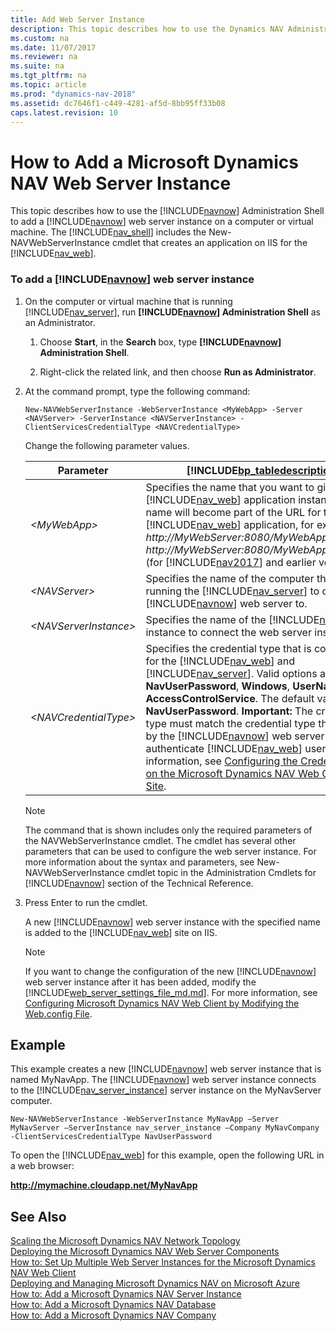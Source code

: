 ```yaml
---
title: Add Web Server Instance
description: This topic describes how to use the Dynamics NAV Administration Shell to add a Dynamics NAV web server instance on a computer or a virtual machine.
ms.custom: na
ms.date: 11/07/2017
ms.reviewer: na
ms.suite: na
ms.tgt_pltfrm: na
ms.topic: article
ms.prod: "dynamics-nav-2018"
ms.assetid: dc7646f1-c449-4281-af5d-8bb95ff33b08
caps.latest.revision: 10
---
```

# How to Add a Microsoft Dynamics NAV Web Server Instance
This topic describes how to use the [!INCLUDE[navnow](includes/navnow_md.md)] Administration Shell to add a [!INCLUDE[navnow](includes/navnow_md.md)] web server instance on a computer or virtual machine. The [!INCLUDE[nav_shell](includes/nav_shell_md.md)] includes the New-NAVWebServerInstance cmdlet that creates an application on IIS for the [!INCLUDE[nav_web](includes/nav_web_md.md)].  

### To add a [!INCLUDE[navnow](includes/navnow_md.md)] web server instance  

1.  On the computer or virtual machine that is running [!INCLUDE[nav_server](includes/nav_server_md.md)], run **[!INCLUDE[navnow](includes/navnow_md.md)] Administration Shell** as an Administrator.  

    1.  Choose **Start**, in the **Search** box, type **[!INCLUDE[navnow](includes/navnow_md.md)] Administration Shell**.  

    2.  Right-click the related link, and then choose **Run as Administrator**.  

2.  At the command prompt, type the following command:  

    ```  
    New-NAVWebServerInstance -WebServerInstance <MyWebApp> -Server <NAVServer> -ServerInstance <NAVServerInstance> -ClientServicesCredentialType <NAVCredentialType>  
    ```  

     Change the following parameter values.  

    |Parameter|[!INCLUDE[bp_tabledescription](includes/bp_tabledescription_md.md)]|  
    |---------------|---------------------------------------|  
    |*\<MyWebApp>*|Specifies the name that you want to give the [!INCLUDE[nav_web](includes/nav_web_md.md)] application instance. This name will become part of the URL for the [!INCLUDE[nav_web](includes/nav_web_md.md)] application, for example, *http://MyWebServer:8080/MyWebApp* or *http://MyWebServer:8080/MyWebApp/WebClient* (for [!INCLUDE[nav2017](includes/nav2017.md)] and earlier versions).|  
    |*\<NAVServer>*|Specifies the name of the computer that is running the [!INCLUDE[nav_server](includes/nav_server_md.md)] to connect the [!INCLUDE[navnow](includes/navnow_md.md)] web server to.|  
    |*\<NAVServerInstance>*|Specifies the name of the [!INCLUDE[nav_server](includes/nav_server_md.md)] instance to connect the web server instance to.|  
    |*\<NAVCredentialType>*|Specifies the credential type that is configured for the [!INCLUDE[nav_web](includes/nav_web_md.md)] and [!INCLUDE[nav_server](includes/nav_server_md.md)]. Valid options are **NavUserPassword**, **Windows**, **UserName**, and **AccessControlService**. The default value is **NavUserPassword**. **Important:**  The credential type must match the credential type that is used by the [!INCLUDE[navnow](includes/navnow_md.md)] web server to authenticate [!INCLUDE[nav_web](includes/nav_web_md.md)] users. For more information, see [Configuring the Credential Type on the Microsoft Dynamics NAV Web Client Web Site](How-to--Configure-Authentication-of-Microsoft-Dynamics-NAV-Web-Client-Users.md#WebClient).|  

    > [!NOTE]  
    >  The command that is shown includes only the required parameters of the NAVWebServerInstance cmdlet. The cmdlet has several other parameters that can be used to configure the web server instance. For more information about the syntax and parameters, see New-NAVWebServerInstance cmdlet topic in the Administration Cmdlets for [!INCLUDE[navnow](includes/navnow_md.md)] section of the Technical Reference.  

3.  Press Enter to run the cmdlet.  

     A new [!INCLUDE[navnow](includes/navnow_md.md)] web server instance with the specified name is added to the [!INCLUDE[nav_web](includes/nav_web_md.md)] site on IIS.  

    > [!NOTE]  
    >  If you want to change the configuration of the new [!INCLUDE[navnow](includes/navnow_md.md)] web server instance after it has been added, modify the [!INCLUDE[web_server_settings_file_md.md](includes/web_server_settings_file_md.md)]. For more information, see [Configuring Microsoft Dynamics NAV Web Client by Modifying the Web.config File](Configuring-Microsoft-Dynamics-NAV-Web-Client-by-Modifying-the-Web.config-File.md).  

## Example  
 This example creates a new [!INCLUDE[navnow](includes/navnow_md.md)] web server instance that is named MyNavApp. The [!INCLUDE[navnow](includes/navnow_md.md)] web server instance connects to the [!INCLUDE[nav_server_instance](includes/nav_server_instance_md.md)] server instance on the MyNavServer computer.  

```  
New-NAVWebServerInstance -WebServerInstance MyNavApp –Server MyNavServer –ServerInstance nav_server_instance –Company MyNavCompany -ClientServicesCredentialType NavUserPassword  
```  

 To open the [!INCLUDE[nav_web](includes/nav_web_md.md)] for this example, open the following URL in a web browser:  

 **http://mymachine.cloudapp.net/MyNavApp**  

## See Also  
 [Scaling the Microsoft Dynamics NAV Network Topology](Scaling-the-Microsoft-Dynamics-NAV-Network-Topology.md)   
 [Deploying the Microsoft Dynamics NAV Web Server Components](Deploying-the-Microsoft-Dynamics-NAV-Web-Server-Components.md)   
 [How to: Set Up Multiple Web Server Instances for the Microsoft Dynamics NAV Web Client](How-to--Set-Up-Multiple-Web-Server-Instances-for-the-Microsoft-Dynamics-NAV-Web-Client.md)   
 [Deploying and Managing Microsoft Dynamics NAV on Microsoft Azure](Deploying-and-Managing-Microsoft-Dynamics-NAV-on-Microsoft-Azure.md)   
 [How to: Add a Microsoft Dynamics NAV Server Instance](How-to--Add-a-Microsoft-Dynamics-NAV-Server-Instance.md)   
 [How to: Add a Microsoft Dynamics NAV Database](How-to--Add-a-Microsoft-Dynamics-NAV-Database.md)   
 [How to: Add a Microsoft Dynamics NAV Company](How-to--Add-a-Microsoft-Dynamics-NAV-Company.md)
